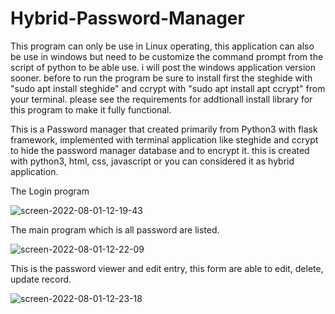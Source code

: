 # Hybrid-Password-Manager

This program can only be use in Linux operating, this application can also be use in windows but need to be customize the command prompt from the script of python to be able use. i will post the windows application version sooner.
before to run the program be sure to install first the steghide with "sudo apt install steghide" and ccrypt with "sudo apt install apt ccrypt" from your terminal.
please see the requirements for addtionall install library for this program to  make it fully functional.

This is a Password manager that created primarily from Python3 with flask framework, implemented with terminal application like steghide and ccrypt to hide the password manager database and to encrypt it. this is created with python3, html, css, javascript or you can considered it as hybrid application.

The Login program

![screen-2022-08-01-12-19-43](https://user-images.githubusercontent.com/36027987/182161491-c7bb2fba-1e3f-4cea-b554-d542a8f0277d.jpg)

The main program which is all password are listed.

![screen-2022-08-01-12-22-09](https://user-images.githubusercontent.com/36027987/182161696-2aaf2421-1d19-4d32-9c06-58529d740bbd.jpg)

This is the password viewer and edit entry, this form are able to edit, delete, update record.

![screen-2022-08-01-12-23-18](https://user-images.githubusercontent.com/36027987/182162006-b05c536e-f3b0-49f9-b4dc-9e2bbcea1543.jpg)
